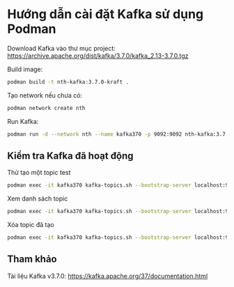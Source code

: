 # Hướng dẫn cài đặt Kafka sử dụng Podman

Download Kafka vào thư mục project: https://archive.apache.org/dist/kafka/3.7.0/kafka_2.13-3.7.0.tgz

Build image:

```bash
podman build -t nth-kafka:3.7.0-kraft .
```

Tạo network nếu chưa có:

```bash
podman network create nth
```

Run Kafka:

```bash
podman run -d --network nth --name kafka370 -p 9092:9092 nth-kafka:3.7.0-kraft
```

## Kiểm tra Kafka đã hoạt động

Thử tạo một topic test

```bash
podman exec -it kafka370 kafka-topics.sh --bootstrap-server localhost:9092 --create --topic test --partitions 1 --replication-factor 1
```

Xem danh sách topic

```bash
podman exec -it kafka370 kafka-topics.sh --bootstrap-server localhost:9092 --list
```

Xóa topic đã tạo

```bash
podman exec -it kafka370 kafka-topics.sh --bootstrap-server localhost:9092 --delete --topic test
```

## Tham khảo

Tài liệu Kafka v3.7.0: https://kafka.apache.org/37/documentation.html